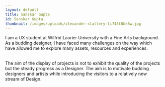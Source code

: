 ```yaml
---
layout: default
title: Sanskar Gupta
id: Sanskar Gupta
thumbnail: /images/uploads/alexander-slattery-li748t0bk8w.jpg
---
```

I am a UX student at Wilfrid Laurier University with a Fine Arts background. As a budding designer, I have faced many challenges on the way which have allowed me to explore many assets, resources and experiences.

<br>The aim of the display  of projects is not to exhibit the quality of the projects but the steady progress as a Designer. The aim is to motivate budding designers and artists while introducing the visitors to a relatively new stream of Design.
